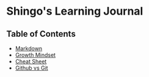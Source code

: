 # Shingo's Learning Journal

## Table of Contents 
- [Markdown](markdown.md)
- [Growth Mindset](growth-mindset.md)
- [Cheat Sheet](cheasheet.md)
- [Github vs Git](git-github.md)
